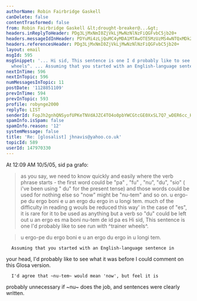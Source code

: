 ```yaml
---
authorName: Robin Fairbridge Gaskell
canDelete: false
contentTrasformed: false
from: Robin Fairbridge Gaskell &lt;drought-breaker@...&gt;
headers.inReplyToHeader: PDg3LjMxNmI0ZjVkLjMwNzNlNzFiQGFvbC5jb20+
headers.messageIdInHeader: PDYuMi4zLjQuMC4yMDA1MTAwOTE5MzUzMS4wNTQxMDk2MEBwby5wYWNpZmljLm5ldC5hdT4=
headers.referencesHeader: PDg3LjMxNmI0ZjVkLjMwNzNlNzFiQGFvbC5jb20+
layout: email
msgId: 595
msgSnippet: '... Hi sid, This sentence is one I d probably like to see run with ^trainer
  wheels^. ... Assuming that you started with an English-language sentence in your'
nextInTime: 596
nextInTopic: 596
numMessagesInTopic: 11
postDate: '1128851109'
prevInTime: 594
prevInTopic: 593
profile: robynge2000
replyTo: LIST
senderId: FopJh2gnhQNSyofUPKeTNVdAJZC4TO4o0pbYWCGtcGE0XxSL7Q7_wDER6cc_HI1QFyyTE_8aFG1i-E2cacLZI8NlQG9KK69Q-h7c40MwtqvmgveLcxCExcMTUS5mJotB
spamInfo.isSpam: false
spamInfo.reason: '12'
systemMessage: false
title: 'Re: [glosalist] jhnavis@yahoo.co.uk'
topicId: 589
userId: 147970330
---
```


At 12:09 AM 10/5/05, sid pa grafo:
>as you say, we need to know quickly and easily where the verb phrase starts -
>the first word could be "pa" , "fu" , "nu", "du", "sio" ( i've been using "
>du" for the present tense) and those words could be used for nothing else so
>"now" might be "nu-tem" and so on.
>u ergo-pe du ergo boni e u an ergo du ergo in u longi tem.
>much of the difficulty in reading g wouls be reduced this way'
>in the case of "es", it is rare for it to be used as anything but a verb so
>"du" could be left out
>u an ergo es ma boni nu-tem de id pa es
Hi sid,
    This sentence is one I'd probably like to see run with ^trainer wheels^.

>    u ergo-pe du ergo boni e u an ergo du ergo in u longi tem.

      Assuming that you started with an English-language sentence in 
your head,  I'd probably like to see what it was before I could 
comment on this Glosa version.

      I'd agree that ~nu-tem~ would mean 'now', but feel it is 
probably unnecessary if ~nu~ does the job, and sentences were clearly written. 


